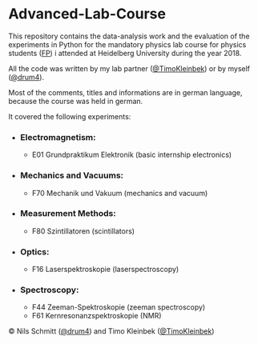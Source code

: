 # Advanced-Lab-Course

This repository contains the data-analysis work and the evaluation of the experiments in Python
for the mandatory physics lab course for physics students ([FP](https://www.physi.uni-heidelberg.de/Einrichtungen/FP/))
i attended at Heidelberg University during the year 2018.

All the code was written by my lab partner ([@TimoKleinbek](https://github.com/TimoKleinbek))
or by myself ([@drum4](https://github.com/drum4)).

Most of the comments, titles and informations are in german language, because the course was held in german.

It covered the following experiments:

- ### Electromagnetism:
  - E01 Grundpraktikum Elektronik (basic internship electronics)
- ### Mechanics and Vacuums:
  - F70 Mechanik und Vakuum (mechanics and vacuum)
- ### Measurement Methods:
  - F80 Szintillatoren (scintillators)
- ### Optics:
  - F16 Laserspektroskopie (laserspectroscopy)
- ### Spectroscopy:
  - F44 Zeeman-Spektroskopie (zeeman spectroscopy)
  - F61 Kernresonanzspektroskopie (NMR)
  
&copy; Nils Schmitt ([@drum4](https://github.com/drum4)) and Timo Kleinbek ([@TimoKleinbek](https://github.com/TimoKleinbek))
